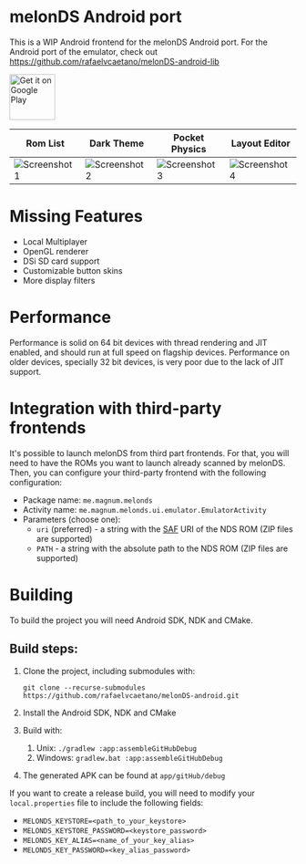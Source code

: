 # melonDS Android port
This is a WIP Android frontend for the melonDS Android port. For the Android port of the emulator, check out https://github.com/rafaelvcaetano/melonDS-android-lib

[<img src="https://play.google.com/intl/en_us/badges/static/images/badges/en_badge_web_generic.png" alt="Get it on Google Play" height="80">](https://play.google.com/store/apps/details?id=me.magnum.melonds&pcampaignid=pcampaignidMKT-Other-global-all-co-prtnr-py-PartBadge-Mar2515-1)

|Rom List|Dark Theme|Pocket Physics|Layout Editor|
|---|---|---|---|
|![Screenshot 1](./.github/images/screenshot_mobile0.png)|![Screenshot 2](./.github/images/screenshot_mobile1.png)|![Screenshot 3](./.github/images/screenshot_mobile2.png)|![Screenshot 4](./.github/images/screenshot_mobile3.png)|

# Missing Features
*  Local Multiplayer
*  OpenGL renderer
*  DSi SD card support
*  Customizable button skins
*  More display filters

# Performance
Performance is solid on 64 bit devices with thread rendering and JIT enabled, and should run at full speed on flagship devices. Performance on older devices, specially
32 bit devices, is very poor due to the lack of JIT support.

# Integration with third-party frontends
It's possible to launch melonDS from third part frontends. For that, you will need to have the ROMs you want to launch already scanned by melonDS. Then, you can configure your
third-party frontend with the following configuration:
*  Package name: `me.magnum.melonds`
*  Activity name: `me.magnum.melonds.ui.emulator.EmulatorActivity`
*  Parameters (choose one):
    * `uri` (preferred) - a string with the [SAF](https://developer.android.com/guide/topics/providers/create-document-provider) URI of the NDS ROM (ZIP files are supported)
    * `PATH` - a string with the absolute path to the NDS ROM (ZIP files are supported)

# Building
To build the project you will need Android SDK, NDK and CMake.

## Build steps:
1.  Clone the project, including submodules with:
    
    `git clone --recurse-submodules https://github.com/rafaelvcaetano/melonDS-android.git`
2.  Install the Android SDK, NDK and CMake
3.  Build with:
    1.  Unix: `./gradlew :app:assembleGitHubDebug`
    2.  Windows: `gradlew.bat :app:assembleGitHubDebug`
4.  The generated APK can be found at `app/gitHub/debug`

If you want to create a release build, you will need to modify your `local.properties` file to include the following fields:  
*  `MELONDS_KEYSTORE=<path_to_your_keystore>`
*  `MELONDS_KEYSTORE_PASSWORD=<keystore_password>`
*  `MELONDS_KEY_ALIAS=<name_of_your_key_alias>`
*  `MELONDS_KEY_PASSWORD=<key_alias_password>`
